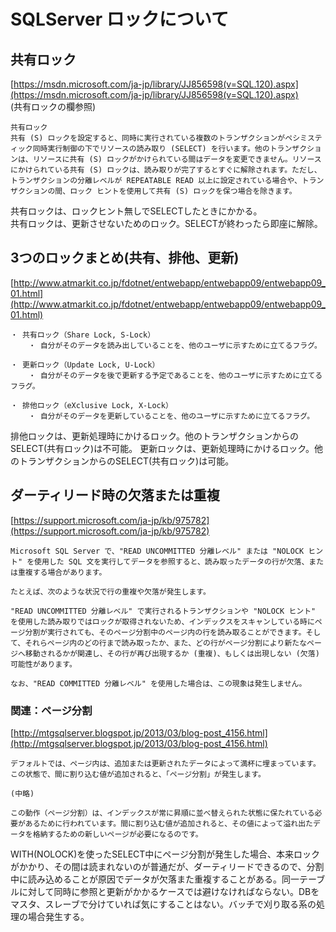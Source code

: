 # SQLServer ロックについて

## 共有ロック
[https://msdn.microsoft.com/ja-jp/library/JJ856598(v=SQL.120).aspx](https://msdn.microsoft.com/ja-jp/library/JJ856598(v=SQL.120).aspx)  
(共有ロックの欄参照)

```
共有ロック
共有 (S) ロックを設定すると、同時に実行されている複数のトランザクションがペシミスティック同時実行制御の下でリソースの読み取り (SELECT) を行います。他のトランザクションは、リソースに共有 (S) ロックがかけられている間はデータを変更できません。リソースにかけられている共有 (S) ロックは、読み取りが完了するとすぐに解除されます。ただし、トランザクションの分離レベルが REPEATABLE READ 以上に設定されている場合や、トランザクションの間、ロック ヒントを使用して共有 (S) ロックを保つ場合を除きます。
```

共有ロックは、ロックヒント無しでSELECTしたときにかかる。  
共有ロックは、更新させないためのロック。SELECTが終わったら即座に解除。

## 3つのロックまとめ(共有、排他、更新)
[http://www.atmarkit.co.jp/fdotnet/entwebapp/entwebapp09/entwebapp09_01.html](http://www.atmarkit.co.jp/fdotnet/entwebapp/entwebapp09/entwebapp09_01.html)

```
・ 共有ロック（Share Lock, S-Lock）
	・ 自分がそのデータを読み出していることを、他のユーザに示すために立てるフラグ。

・ 更新ロック（Update Lock, U-Lock）
	・ 自分がそのデータを後で更新する予定であることを、他のユーザに示すために立てるフラグ。

・ 排他ロック（eXclusive Lock, X-Lock）
	・ 自分がそのデータを更新していることを、他のユーザに示すために立てるフラグ。
```

排他ロックは、更新処理時にかけるロック。他のトランザクションからのSELECT(共有ロック)は不可能。
更新ロックは、更新処理時にかけるロック。他のトランザクションからのSELECT(共有ロック)は可能。

## ダーティリード時の欠落または重複
[https://support.microsoft.com/ja-jp/kb/975782](https://support.microsoft.com/ja-jp/kb/975782)

```
Microsoft SQL Server で、"READ UNCOMMITTED 分離レベル" または "NOLOCK ヒント" を使用した SQL 文を実行してデータを参照すると、読み取ったデータの行が欠落、または重複する場合があります。

たとえば、次のような状況で行の重複や欠落が発生します。

"READ UNCOMMITTED 分離レベル" で実行されるトランザクションや "NOLOCK ヒント" を使用した読み取りではロックが取得されないため、インデックスをスキャンしている時にページ分割が実行されても、そのページ分割中のページ内の行を読み取ることができます。そして、それらページ内のどの行まで読み取ったか、また、どの行がページ分割により新たなページへ移動されるかが関連し、その行が再び出現するか (重複)、もしくは出現しない (欠落) 可能性があります。

なお、"READ COMMITTED 分離レベル" を使用した場合は、この現象は発生しません。
```

### 関連：ページ分割
[http://mtgsqlserver.blogspot.jp/2013/03/blog-post_4156.html](http://mtgsqlserver.blogspot.jp/2013/03/blog-post_4156.html)

```
デフォルトでは、ページ内は、追加または更新されたデータによって満杯に埋まっています。この状態で、間に割り込む値が追加されると、「ページ分割」が発生します。

(中略)

この動作（ページ分割）は、インデックスが常に昇順に並べ替えられた状態に保たれている必要があるために行われています。間に割り込む値が追加されると、その値によって溢れ出たデータを格納するための新しいページが必要になるのです。
```

WITH(NOLOCK)を使ったSELECT中にページ分割が発生した場合、本来ロックがかかり、その間は読まれないのが普通だが、ダーティリードできるので、分割中に読み込めることが原因でデータが欠落また重複することがある。同一テーブルに対して同時に参照と更新がかかるケースでは避けなければならない。DBをマスタ、スレーブで分けていれば気にすることはない。バッチで刈り取る系の処理の場合発生する。
